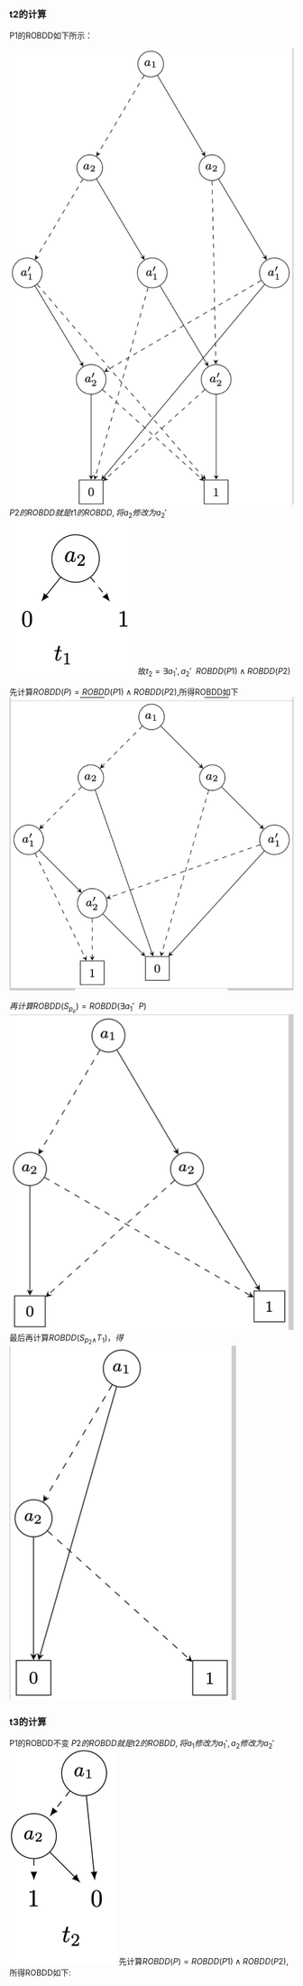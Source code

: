 
### t2的计算
P1的ROBDD如下所示：

![|257](https://raw.githubusercontent.com/ustc21xyx/picture-bed/main/20240501144400.png)
$P2的ROBDD就是t1的ROBDD,将a_2修改为a_2'$
![](https://raw.githubusercontent.com/ustc21xyx/picture-bed/main/20240501145122.png)
故$t_{2}=\exists a_1',a_{2}' \ \ ROBDD(P1)\land ROBDD(P2)$ 


先计算$ROBDD(P)=ROBDD(P1)\land ROBDD(P2)$,所得ROBDD如下
![](https://raw.githubusercontent.com/ustc21xyx/picture-bed/main/20240501154648.png)

$再计算ROBDD(S_{p_e})=ROBDD(\exists a_{1}'\ \ P)$
![|257](https://raw.githubusercontent.com/ustc21xyx/picture-bed/main/20240501151617.png)
最后再计算$ROBDD(S_{p_{2}\land}T_1)，得$
![|195](https://raw.githubusercontent.com/ustc21xyx/picture-bed/main/20240501152252.png)


### t3的计算
P1的ROBDD不变
$P2的ROBDD就是t2的ROBDD,将a_{1}修改为a_{1}',a_2修改为a_2'$
![|109](https://raw.githubusercontent.com/ustc21xyx/picture-bed/main/20240501152737.png)
先计算$ROBDD(P)=ROBDD(P1)\land ROBDD(P2)$,所得ROBDD如下:


